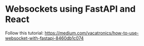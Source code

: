 # Websockets using FastAPI and React

Follow this tutorial: https://medium.com/vacatronics/how-to-use-websocket-with-fastapi-8460db1c074

